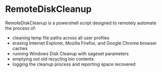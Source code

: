 # RemoteDiskCleanup

RemoteDiskCleanup is a powershell script designed to remotely automate the process of:
- cleaning temp file paths across all user profiles
- erasing Internet Explorer, Mozilla Firefox, and Google Chrome browser caches
- running Windows Disk Cleanup with sageset parameters
- emptying out old recycling bin contents
- logging the cleanup process and reporting space recovered
